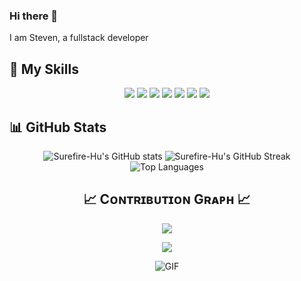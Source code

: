 ### Hi there 👋



I am Steven,
a fullstack developer

## 🚀 My Skills

<p align="center">
    <img src="https://img.shields.io/badge/VueJs-4DBD8D?style=for-the-badge&logoColor=white" />
    <img src="https://img.shields.io/badge/JavaScript-FFAA2F?style=for-the-badge&logoColor=white" />
        <img src="https://img.shields.io/badge/HTML5-F44E4D?style=for-the-badge&logoColor=white" />
        <img src="https://img.shields.io/badge/CSS3-45C0F9?style=for-the-badge&logoColor=white" />
        <img src="https://img.shields.io/badge/BootStrap-7511E4?style=for-the-badge&logoColor=white" />
        <img src="https://img.shields.io/badge/TailWind-3ABEF8?style=for-the-badge&logoColor=white" />
        <img src="https://img.shields.io/badge/Sleep-001432?style=for-the-badge&logoColor=white" />

</p>

## 📊 GitHub Stats

<div align="center">
  <img src="https://github-readme-stats.vercel.app/api?username=Surefire-Hu&show_icons=true&theme=radical" alt="Surefire-Hu's GitHub stats"/>
  <img src="https://github-readme-streak-stats.herokuapp.com/?user=Surefire-Hu&theme=radical" alt="Surefire-Hu's GitHub Streak"/>
  <img src="https://github-readme-stats.vercel.app/api/top-langs/?username=Surefire-Hu&layout=compact&theme=radical" alt="Top Languages"/>
</div>
<!--Contribution Graph-->
<h2 align="center">📈 Cᴏɴᴛʀɪʙᴜᴛɪᴏɴ Gʀᴀᴘʜ 📈</h2>
<div align="center">
    <img src="https://github-readme-activity-graph.vercel.app/graph?username=antoniostassi&bg_color=220a28&&color=ffffff&line=c56a90&point=ffeb95&area=false&hide_border=false" border-radius="15">
</div>


<p align="center">
  <img src="https://capsule-render.vercel.app/api?type=waving&color=gradient&height=65&section=footer" width:"100%"/>
</p>
<div align="center">

![GIF](https://media.tenor.com/dutdoOw7PjsAAAAj/happy-cat.gif)

</div>
